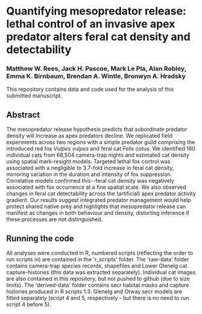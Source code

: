 # Quantifying mesopredator release: lethal control of an invasive apex predator alters feral cat density and detectability

### Matthew W. Rees, Jack H. Pascoe, Mark Le Pla, Alan Robley, Emma K. Birnbaum, Brendan A. Wintle, Bronwyn A. Hradsky


This repository contains data and code used for the analysis of this submitted manuscript. 

## Abstract
The mesopredator release hypothesis predicts that subordinate predator density will increase as apex predators decline. We replicated field experiments across two regions with a simple predator guild comprising the introduced red fox *Vulpes vulpes* and feral cat *Felis catus*. We identified 160 individual cats from 68,504 camera-trap nights and estimated cat density using spatial mark-resight models. Targeted lethal fox control was associated with a negligible to 3.7-fold increase in feral cat density, mirroring variation in the duration and intensity of fox suppression. Correlative models confirmed this--feral cat density was negatively associated with fox occurrence at a fine spatial scale. We also observed changes in feral cat detectability across the (artificial) apex predator activity gradient. Our results suggest integrated predator management would help protect shared native prey and highlights that mesopredator release can manifest as changes in both behaviour and density, distorting inference if these processes are not distinguished.

## Running the code
All analyses were conducted in R, numbered scripts (reflecting the order to run scripts in) are contained in the 'r_scripts' folder. 
The 'raw-data' folder contains camera-trap species records, shapefiles and Lower Glenelg cat capture-histories (this data was extracted separately). Individual cat images are also contained in this repository, but not pushed to github (due to size limits).
The 'derived-data' folder contains secr habitat masks and capture histories produced in R scripts 1:3. 
Glenelg and Otway secr models are fitted separately (script 4 and 5, respectively - but there is no need to run script 4 before 5). 
